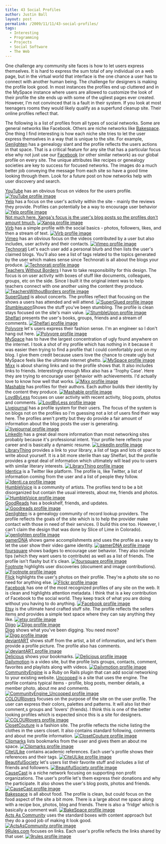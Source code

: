 ```yaml
---
title: 43 Social Profiles
author: Justin Ball
layout: post
permalink: /2009/11/11/43-social-profiles/
tags:
  - Interesting
  - Programming
  - Projects
  - Social Software
  - The Web
---
```

One challenge any community site faces is how to let users express themselves. It is hard to express the sum total of any individual on a web page, but in the virtual world that interface is the one chance a user has to connect with another human being. The challenge for designers is making the profile look good. In most instances the profiles end up cluttered and in the MySpace instance where users are allowed to customize the look of their profile the site ends up with some of the ugliest pages ever created. However, I'm not convinced that is a fault in their system. If you look at most teenagers rooms they would likely qualify as a superfund cleanup site. Their online profiles reflect that.

The following is a list of profiles from all types of social networks. Some are general networks like Facebook. Others are niche networks like [Bakespace][1]. One thing I find interesting is how each niche site tries to let the user express themselves in a way that is unique to the site. For example, [Genlighten][2] has a genealogy slant and the profile reflects the users actions in that space. That is a critical feature for any site that has a particular focus else why not just use our [Facebook][3] (or other similar network) as our global profile on every site. The unique attributes like recipes or genealogy societies are key to success for focused networks. The images do a much better job conveying the message from each site so have a good time looking through them. Look for a future post on how networks help with user discovery and search.

<div class="image-grid image-grid-vertical-tall">
  <div class="image">
    <a href="http://www.youtube.com"> YouTube</a> has an obvious focus on videos for the users profile.
    <a href="/images/posts/2009/11/YouTube.png"><img src="/images/posts/2009/11/YouTube.png" alt="YouTube profile image" /></a>
  </div>
  <div class="image">
    <a href="http://www.yelp.com"> Yelp</a> has a focus on the user's activity within the site - mainly the reviews they provide. Profiles can potentially be a way to encourage user behavior
    <a href="/images/posts/2009/11/Yelp.png"><img src="/images/posts/2009/11/Yelp.png" alt="Yelp profile image" /></a>
  </div>
  <div class="image">
    <a href="http://www.xanga.com">Not much here. Xanga's focus is the user's blog posts so the profiles don't amount tmuch.</a>
    <a href="/images/posts/2009/11/Xanga.png"><img src="/images/posts/2009/11/Xanga.png" alt="Xanga profile image" /></a>
  </div>
  <div class="image">
    <a href="http://www.virb.com">Virb</a> has a simple profile with the social basics - photos, followers, likes, and then a stream of text.
    <a href="/images/posts/2009/11/Virb.png"><img src="/images/posts/2009/11/Virb.png" alt="Virb profile image" /></a>
  </div>
  <div class="image">
    <a href="http://www.vimeo.com">Vimeo</a> has an obvious focus on the videos contributed by a user but also includes, user activity and their contacts.
    <a href="/images/posts/2009/11/Vimeo.png"><img src="/images/posts/2009/11/Vimeo.png" alt="Vimeo profile image" /></a>
  </div>
  <div class="image">
    <a href="http://www.technorati.com">Technorati</a> Let's each user add a personal blurb and then lists the user's claimed blogs. You'll also see a list of tags related to the topics generated by the user which makes sense since Technorati is all about the blogs your produce.
    <a href="/images/posts/2009/11/Technorati.png"><img src="/images/posts/2009/11/Technorati.png" alt="Technorati profile image" /></a>
  </div>
  <div class="image">
    <a href="http://www.teacherswithoutborders.org">Teachers Without Borders</a> I have to take responsibility for this design. The focus is on user activity with boxes of stuff like documents, colleagues, groups, etc on the side. Since I built it the original intent was to help teachers connect with one another using the content they produce.
    <a href="/images/posts/2009/11/TeachersWithoutBorders.png"><img src="/images/posts/2009/11/TeachersWithoutBorders.png" alt="TeachersWithoutBorders profile image" /></a>
  </div>
  <div class="image">
    <a href="http://www.superglued.com">SuperGlued</a> is about concerts. The profiles reflect that focusing on the shows a users has attended and will attend.
    <a href="/images/posts/2009/11/SuperGlued.png"><img src="/images/posts/2009/11/SuperGlued.png" alt="SuperGlued profile image" /></a>
  </div>
  <div class="image">
    <a href="http://www.stumbleupon.com">Stumbleupon</a>Shows the stuff you've been stumbling. The profile is clean stays focused on the site's main value.
    <a href="/images/posts/2009/11/StumbleUpon.png"><img src="/images/posts/2009/11/StumbleUpon.png" alt="StumbleUpon profile image" /></a>
  </div>
  <div class="image">
    <a href="http://www.shelfari.com">Shelfari</a> presents the user's books, groups, friends and a stream of comments.
    <a href="/images/posts/2009/11/Shelfari.png"><img src="/images/posts/2009/11/Shelfari.png" alt="Shelfari profile image" /></a>
  </div>
  <div class="image">
    <a href="http://www.polyvore.com">Polyvore</a> let's users express their fashion sense. I'm an engineer so I don't hang out here.
    <a href="/images/posts/2009/11/Polyvore.png"><img src="/images/posts/2009/11/Polyvore.png" alt="Polyvore profile image" /></a>
  </div>
  <div class="image">
    <a href="http://www.myspace.com">MySpace</a> has to have the largest concentration of ugly found anywhere on the internet. I took a shot of my profile which has nothing in it because it was easier then trying to find a profile that I could comfortably post on my blog. I give them credit because users love the chance to create ugly but MySpace feels like the ultimate internet ghetto.
    <a href="/images/posts/2009/11/MySpace.png"><img src="/images/posts/2009/11/MySpace.png" alt="MySpace profile image" /></a>
  </div>
  <div class="image">
    <a href="http://www.mixx.com">Mixx</a> is about sharing links and so the profile shows that. It also includes links to friends. Interestingly enough Mixx also has a 'Trophy Case'. Here they are trying to encourage user behavior with achievements. I'd actually love to know how well that works.
    <a href="/images/posts/2009/11/Mixx.png"><img src="/images/posts/2009/11/Mixx.png" alt="Mixx profile image" /></a>
  </div>
  <div class="image">
    <a href="http://www.mashable.com">Mashable</a> has profiles for their authors. Each author builds their identity by the content they produce.
    <a href="/images/posts/2009/11/Mashable-1.png"><img src="/images/posts/2009/11/Mashable-1.png" alt="Mashable profile image" /></a>
  </div>
  <div class="image">
    <a href="http://www.lovdbyless.com">LovdByLess</a> focuses on user activity with recent activity, blog posts, photos and comments.
    <a href="/images/posts/2009/11/LovdByLess.png"><img src="/images/posts/2009/11/LovdByLess.png" alt="LovdByLess profile image" /></a>
  </div>
  <div class="image">
    <a href="http://www.livejournal.com">Livejournal</a> has a profile system for their users. The focus of the system is on blogs not on the profiles so I'm guessing not a lot of users find their way here. The profiles aren't pretty but they do provide a fair amount of information about the blog posts the user is generating.
    <a href="/images/posts/2009/11/livejournal.png"><img src="/images/posts/2009/11/livejournal.png" alt="livejournal profile image" /></a>
  </div>
  <div class="image">
    <a href="http://www.linkedin.com">LinkedIn</a> has a great deal more information than most networking sites probably because it's professional intent. Your profile here reflects your career and is basically a dynamic resume.
    <a href="/images/posts/2009/11/LinkedIn.png"><img src="/images/posts/2009/11/LinkedIn.png" alt="LinkedIn profile image" /></a>
  </div>
  <div class="image">
    <a href="http://www.librarything.com">LibraryThing</a> provides a link to your library, a list of tags and lots of space to write about yourself. It is a bit more sterile than say Shelfari, but the profile provides a great deal of information which ultimately will lead you to users with similar literary interests.
    <a href="/images/posts/2009/11/LibraryThing.png"><img src="/images/posts/2009/11/LibraryThing.png" alt="LibraryThing profile image" /></a>
  </div>
  <div class="image">
    <a href="http://identi.ca">Identica</a> is a Twitter like platform. The profile is, like Twitter, a list of information coming from the user and a list of people they follow.
    <a href="/images/posts/2009/11/Identica.png/"><img src="/images/posts/2009/11/Identica.png" alt="Identi.ca profile image" /></a>
  </div>
  <div class="image">
    <a href="http://www.humblevoice.com/">HumbleVoice</a> is a community of artists. The profiles tend to be a bit disorganized but contain the usual interests, about me, friends and photos.
    <a href="/images/posts/2009/11/HumbleVoice.png"><img src="/images/posts/2009/11/HumbleVoice.png" alt="HumbleVoice profile image" /></a>
  </div>
  <div class="image">
    <a href="http://www.goodreads.com">GoodReads</a> has a bookshelf, friends, and updates.
    <a href="/images/posts/2009/11/Goodreads.png"><img src="/images/posts/2009/11/Goodreads.png" alt="Goodreads profile image" /></a>
  </div>
  <div class="image">
    <a href="http://www.genlighten.com">Genlighten</a> is a genealogy community of record lookup providers. The profile reflects the goals of the site which is to help the provider make contact with those in need of their services. (I build this one too. However, I can't claim the design that was done by Slice of Lime in Colorado).
    <a href="/images/posts/2009/11/genlighten.png"><img src="/images/posts/2009/11/genlighten.png" alt="genlighten profile image" /></a>
  </div>
  <div class="image">
    <a href="http://www.gamerDNA.com">gamerDNA</a> shows game accomplishments and uses the profile as a way to let the user show their video game identity.
    <a href="/images/posts/2009/11/gamerDNA.png"><img src="/images/posts/2009/11/gamerDNA.png" alt="gamerDNA profile image" /></a>
  </div>
  <div class="image">
    <a href="http://foursquare.com">foursquare</a> shows badges to encourage user behavior. They also include tips (which they want users to contribute) as well as a list of friends. The profile isn't flashy but it's clean.
    <a href="/images/posts/2009/11/foursquare.png"><img src="/images/posts/2009/11/foursquare.png" alt="foursquare profile image" /></a>
  </div>
  <div class="image">
    <a href="http://www.footnote.com">Footnote</a> highlights user discoveries (document and image contributions).
    <a href="/images/posts/2009/11/Footnote.png"><img src="/images/posts/2009/11/Footnote.png" alt="Footnote profile image" /></a>
  </div>
  <div class="image">
    <a href="http://www.flickr.com">Flick</a> highlights the user's photos on their profile. They're a photo site so no need for anything else.
    <a href="/images/posts/2009/11/Flickr.png"><img src="/images/posts/2009/11/Flickr.png" alt="Flickr profile image" /></a>
  </div>
  <div class="image">
    <a href="http://www.facebook.com">Facebook</a> has one of the most recognized profiles of any site on the web. It is clean and highlights attention metadata. I think that is a key contribution of Facebook to the social world. They keep track of what you are doing without you having to do anything.
    <a href="/images/posts/2009/11/Facebook.png"><img src="/images/posts/2009/11/Facebook.png" alt="Facebook profile image" /></a>
  </div>
  <div class="image">
    <a href="http://www.etsy.com">Etsy</a> is the ultimate hand crafted stuff site. The profile reflects the sellers items and provides a simple text space where they can say anything they like.
    <a href="/images/posts/2009/11/etsy.png"><img src="/images/posts/2009/11/etsy.png" alt="etsy profile image" /></a>
  </div>
  <div class="image">
    <a href="http://www.diigo.com">Diigo</a>
    <a href="/images/posts/2009/11/Diigo.png"><img src="/images/posts/2009/11/Diigo.png" alt="Diigo profile image" /></a>
  </div>
  <div class="image">
    <a href="http://www.digg.com">Digg</a> shows what you've been digging. You need more?
    <a href="/images/posts/2009/11/Digg.png"><img src="/images/posts/2009/11/Digg.png" alt="Digg profile image" /></a>
  </div>
  <div class="image">
    <a href="http://www.deviantART.com">deviantART</a> shows stuff from the artist, a bit of information, and let's them provide a profile picture. The profile also has comments.
    <a href="/images/posts/2009/11/deviantART.png"><img src="/images/posts/2009/11/deviantART.png" alt="deviantART profile image" /></a>
  </div>
  <div class="image">
    <a href="http://www.Delicious.com">Delicious</a> shows your bookmarks.
    <a href="/images/posts/2009/11/Delicious.png"><img src="/images/posts/2009/11/Delicious.png" alt="Delicious profile image" /></a>
  </div>
  <div class="image">
    <a href="http://www.Dailymotion.com">Dailymotion</a> is a video site, but the profile lists groups, contacts, comment, favorites and playlists along with videos.
    <a href="/images/posts/2009/11/Dailymotion.png"><img src="/images/posts/2009/11/Dailymotion.png" alt="Dailymotion profile image" /></a>
  </div>
  <div class="image">
    <a href="http://communityengine.org">CommunityEngine</a> is a Ruby on Rails plugin that can add social networking to your existing website. <a href="http://www.uncooped.com">Uncooped</a> is a site that uses the engine. The profile contains typical items - profile, blog posts, member details, a member photo, about me and comments.
    <a href="/images/posts/2009/11/CommunityEngine_Uncooped.png"><img src="/images/posts/2009/11/CommunityEngine_Uncooped.png" alt="CommunityEngine_Uncooped profile image" /></a>
  </div>
  <div class="image">
    <a href="http://www.colourlovers.com">COLOURlovers</a> focuses on the purpose of the site on the user profile. The user can express their colors, palettes and patterns. It will also list their comment,s groups and 'lovers' (friends). I think this is one of the better looking profiles which is expected since this is a site for designers.
    <a href="/images/posts/2009/11/COLOURlovers.png"><img src="/images/posts/2009/11/COLOURlovers.png" alt="COLOURlovers profile image" /></a>
  </div>
  <div class="image">
    <a href="http://www.closetcouture.com">ClosetCouture</a> is a fashion site. The profile reflects the niche listing the clothes in the users closet. It also contains standard following, comments and about me profile information.
    <a href="/images/posts/2009/11/ClosetCouture.png"><img src="/images/posts/2009/11/ClosetCouture.png" alt="ClosetCouture profile image" /></a>
  </div>
  <div class="image">
    <a href="http://clipmarks.com.org">Clipmarks</a> lists bookmarks from the user and gives them an about me space.
    <a href="/images/posts/2009/11/Clipmarks.png"><img src="/images/posts/2009/11/Clipmarks.png" alt="Clipmarks profile image" /></a>
  </div>
  <div class="image">
    <a href="http://www.citeulike.com">CiteULike</a> contains academic references. Each user's profile shows their references and their tags.
    <a href="/images/posts/2009/11/CiteULike.png"><img src="/images/posts/2009/11/CiteULike.png" alt="CiteULike profile image" /></a>
  </div>
  <div class="image">
    <a href="http://www.beautifulsociety.org/">BeautifulSociety</a> let's users list their favorite stuff and includes a list of friends and followers.
    <a href="/images/posts/2009/11/BeautifulSociety.png"><img src="/images/posts/2009/11/BeautifulSociety.png" alt="BeautifulSociety profile image" /></a>
  </div>
  <div class="image">
    <a href="http://www.causecast.com/">CauseCast</a> is a niche network focusing on supporting non profit organizations. The user's profile let's them express their donations and why the participate. It also shows the user's blog posts, photos and friends.
    <a href="/images/posts/2009/11/CauseCast.png"><img src="/images/posts/2009/11/CauseCast.png" alt="CauseCast profile image" /></a>
  </div>
  <div class="image">
    <a href="http://www.bakespace.com">Bakespace</a> is all about food. The profile is clean, but could focus on the food aspect of the site a bit more. There is a large about me space along with a recipe box, photos, blog and friends. There is also a 'fridge' which is basically a comment wall.
    <a href="/images/posts/2009/11/BakeSpace.png"><img src="/images/posts/2009/11/BakeSpace.png" alt="BakeSpace profile image" /></a>
  </div>
  <div class="image">
    <a href="http://www.actsascommunity.com">Acts As Community</a> uses the standard boxes with content approach but they do a good job of making it look good.
    <a href="/images/posts/2009/11/ActsAsCommunity.png"><img src="/images/posts/2009/11/ActsAsCommunity.png" alt="ActsAsCommunity profile image" /></a>
  </div>
  <div class="image">
    <a href="http://www.9rules">9Rules.com</a> focuses on links. Each user's profile reflects the links shared by that user.
    <a href="/images/posts/2009/11/9rules.png"><img src="/images/posts/2009/11/9rules.png" alt="9rules profile image" /></a>
  </div>
</div>

[1]: http://www.bakespace.com
[2]: http://www.genlighten.com
[3]: http://www.facebook.com